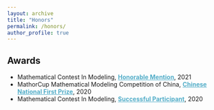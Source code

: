 ```yaml
---
layout: archive
title: "Honors"
permalink: /honors/
author_profile: true
---
```

## Awards

* Mathematical Contest In Modeling, <A href="https://YRPan1999.github.io/publications/2021_H_Award.pdf" style="color: #52adc8; text-decaration=underline">**Honorable Mention**</A>, 2021
* MathorCup Mathematical Modeling Competition of China, <A href="https://YRPan1999.github.io/publications/2020_Mathorcup_Award.pdf" style="color: #52adc8; text-decaration=underline">**Chinese National First Prize**</A>, 2020
* Mathematical Contest In Modeling, <A href="https://YRPan1999.github.io/publications/2020_SP_Award.pdf" style="color: #52adc8; text-decaration=underline">**Successful Participant**</A>, 2020
